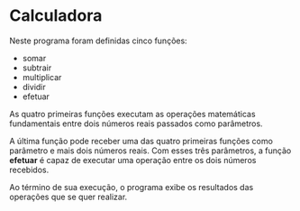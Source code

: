 # Calculadora

Neste programa foram definidas cinco funções:

- somar
- subtrair
- multiplicar
- dividir
- efetuar

As quatro primeiras funções executam as operações matemáticas fundamentais entre dois números reais passados como parâmetros.

A última função pode receber uma das quatro primeiras funções como parâmetro e mais dois números reais. Com esses três parâmetros, a função **efetuar** é capaz de executar uma operação entre os dois números recebidos.

Ao término de sua execução, o programa exibe os resultados das operações que se quer realizar.
